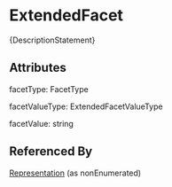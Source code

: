 
# ExtendedFacet





{DescriptionStatement}

## Attributes

facetType: FacetType

facetValueType: ExtendedFacetValueType

facetValue: string





## Referenced By

[Representation](Representation.md) (as nonEnumerated)


    